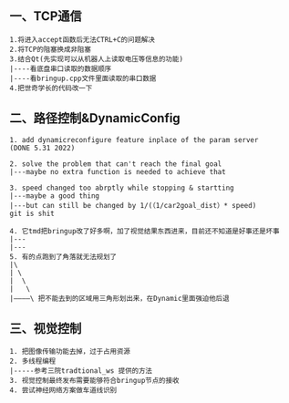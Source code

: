 ## 一、TCP通信

	1.将进入accept函数后无法CTRL+C的问题解决  
	2.将TCP的阻塞换成非阻塞 
	3.结合Qt(先实现可以从机器人上读取电压等信息的功能)
	|----看底盘串口读取的数据顺序
	|----看bringup.cpp文件里面读取的串口数据
	4.把世奇学长的代码改一下

## 二、路径控制&DynamicConfig
	1. add dynamicreconfigure feature inplace of the param server
   	(DONE 5.31 2022)

	2. solve the problem that can't reach the final goal
	|---maybe no extra function is needed to achieve that

	3. speed changed too abrptly while stopping & startting
	|---maybe a good thing 
	|---but can still be changed by 1/(（1/car2goal_dist）* speed)
	git is shit

	4. 它tmd把bringup改了好多啊，加了视觉结果东西进来，目前还不知道是好事还是坏事
    |---
	|---
	5. 有的点跑到了角落就无法规划了
    |\
	| \
	|  \
	|   \
	|————\ 把不能去到的区域用三角形划出来，在Dynamic里面强迫他后退

## 三、视觉控制
	1. 把图像传输功能去掉，过于占用资源
	2. 多线程编程
   	|-----参考三院tradtional_ws 提供的方法
	3. 视觉控制最终发布需要能够符合bringup节点的接收
	4. 尝试神经网络方案做车道线识别
